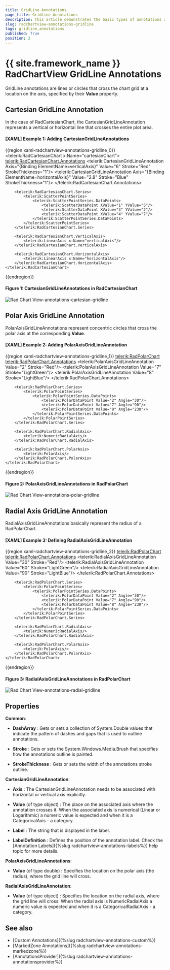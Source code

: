 ```yaml
---
title: GridLine Annotations
page_title: GridLine Annotations
description: This article demonstrates the basic types of annotations available for the RadCartesianChart and RadPolarChart. 
slug: radchartview-annotations-gridline
tags: gridline,annotations
published: True
position: 2
---
```


# {{ site.framework_name }} RadChartView GridLine Annotations

GridLine annotations are lines or circles that cross the chart grid at a location on the axis, specified by their __Value__ property.

## Cartesian GridLine Annotation

In the case of RadCartesianChart, the CartesianGridLineAnnotation represents a vertical or horizontal line that crosses the entire plot area. 

#### __[XAML] Example 1: Adding CartesianGridLineAnnotations__

{{region xaml-radchartview-annotations-gridline_0}}
	<telerik:RadCartesianChart x:Name="cartesianChart">
		<telerik:RadCartesianChart.Annotations>
			<telerik:CartesianGridLineAnnotation Axis="{Binding ElementName=verticalAxis}" 
													Value="6"
													Stroke="Red"
													StrokeThickness="1"/>
			<telerik:CartesianGridLineAnnotation Axis="{Binding ElementName=horizontalAxis}" 
													Value="2.8"
													Stroke="Blue"
													StrokeThickness="1"/>
		</telerik:RadCartesianChart.Annotations>

		<telerik:RadCartesianChart.Series>
			<telerik:ScatterPointSeries>
				<telerik:ScatterPointSeries.DataPoints>
					<telerik:ScatterDataPoint XValue="1" YValue="5"/>
					<telerik:ScatterDataPoint XValue="3" YValue="2"/>
					<telerik:ScatterDataPoint XValue="4" YValue="7"/>
				</telerik:ScatterPointSeries.DataPoints>
			</telerik:ScatterPointSeries>
		</telerik:RadCartesianChart.Series>

		<telerik:RadCartesianChart.VerticalAxis>
			<telerik:LinearAxis x:Name="verticalAxis"/>
		</telerik:RadCartesianChart.VerticalAxis>

		<telerik:RadCartesianChart.HorizontalAxis>
			<telerik:LinearAxis x:Name="horizontalAxis"/>
		</telerik:RadCartesianChart.HorizontalAxis>
	</telerik:RadCartesianChart>
{{endregion}}

#### __Figure 1: CartesianGridLineAnnotations in RadCartesianChart__
![Rad Chart View-annotations-cartesian-gridline](images/RadChartView-annotations-cartesian-gridline.png)

## Polar Axis GridLine Annotation

PolarAxisGridLineAnnotations represent concentric circles that cross the polar axis at the corresponding __Value__.

#### __[XAML] Example 2: Adding PolarAxisGridLineAnnotation__

{{region xaml-radchartview-annotations-gridline_1}}
	<telerik:RadPolarChart>
		<telerik:RadPolarChart.Annotations>
			<telerik:PolarAxisGridLineAnnotation Value="2" Stroke="Red"/>
			<telerik:PolarAxisGridLineAnnotation Value="7" Stroke="LightGreen"/>
			<telerik:PolarAxisGridLineAnnotation Value="8" Stroke="LightBlue"/>
		</telerik:RadPolarChart.Annotations>

		<telerik:RadPolarChart.Series>
			<telerik:PolarPointSeries>
				<telerik:PolarPointSeries.DataPoints>
					<telerik:PolarDataPoint Value="2" Angle="30"/>
					<telerik:PolarDataPoint Value="7" Angle="90"/>
					<telerik:PolarDataPoint Value="8" Angle="230"/>
				</telerik:PolarPointSeries.DataPoints>
			</telerik:PolarPointSeries>
		</telerik:RadPolarChart.Series>

		<telerik:RadPolarChart.RadialAxis>
			<telerik:NumericRadialAxis/>
		</telerik:RadPolarChart.RadialAxis>

		<telerik:RadPolarChart.PolarAxis>
			<telerik:PolarAxis/>
		</telerik:RadPolarChart.PolarAxis>
	</telerik:RadPolarChart>
{{endregion}}

#### __Figure 2: PolarAxisGridLineAnnotations in RadPolarChart__
![Rad Chart View-annotations-polar-gridline](images/RadChartView-annotations-polar-gridline.png)

## Radial Axis GridLine Annotation

RadialAxisGridLineAnnotations basically represent the radius of a RadPolarChart.
        

#### __[XAML] Example 3: Defining RadialAxisGridLineAnnotation__

{{region xaml-radchartview-annotations-gridline_2}}
	<telerik:RadPolarChart>
		<telerik:RadPolarChart.Annotations>
			<telerik:RadialAxisGridLineAnnotation Value="30" Stroke="Red"/>
			<telerik:RadialAxisGridLineAnnotation Value="60" Stroke="LightGreen"/>
			<telerik:RadialAxisGridLineAnnotation Value="90" Stroke="LightBlue"/>
		</telerik:RadPolarChart.Annotations>

		<telerik:RadPolarChart.Series>
			<telerik:PolarPointSeries>
				<telerik:PolarPointSeries.DataPoints>
					<telerik:PolarDataPoint Value="2" Angle="30"/>
					<telerik:PolarDataPoint Value="7" Angle="90"/>
					<telerik:PolarDataPoint Value="8" Angle="230"/>
				</telerik:PolarPointSeries.DataPoints>
			</telerik:PolarPointSeries>
		</telerik:RadPolarChart.Series>

		<telerik:RadPolarChart.RadialAxis>
			<telerik:NumericRadialAxis/>
		</telerik:RadPolarChart.RadialAxis>

		<telerik:RadPolarChart.PolarAxis>
			<telerik:PolarAxis/>
		</telerik:RadPolarChart.PolarAxis>
	</telerik:RadPolarChart>
{{endregion}}

#### __Figure 3: RadialAxisGridLineAnnotations in RadPolarChart__
![Rad Chart View-annotations-radial-gridline](images/RadChartView-annotations-radial-gridline.png)

## Properties

__Common__:

* __DashArray__ : Gets or sets a collection of System.Double values that indicate the pattern of dashes and gaps that is used to outline annotations.

* __Stroke__ : Gets or sets the System.Windows.Media.Brush that specifies how the annotations outline is painted.

* __StrokeThickness__ :  Gets or sets the width of the annotations stroke outline.

__CartesianGridLineAnnotation__:     

* __Axis__ : The CartesianGridLineAnnotation needs to be associated with horizontal or vertical axis explicitly.

* __Value__ (of type object) : The place on the associated axis where the annotation crosses it. When the associated axis is numerical (Linear or Logarithmic) a numeric value is expected and when it is a CategoricalAxis - a category.

* __Label__ : The string that is displayed in the label.

* __LabelDefinition__ : Defines the position of the annotation label. Check the [Annotation Labels]({%slug radchartview-annotations-labels%}) help topic for more details.

__PolarAxisGridLineAnnotations__:   

* __Value__ (of type double) : Specifies the location on the polar axis (the radius), where the grid line will cross.

__RadialAxisGridLineAnnotation__:     

* __Value__ (of type object) : Specifies the location on the radial axis, where the grid line will cross. When the radial axis is NumericRadialAxis a numeric value is expected and when it is a CategoricalRadialAxis - a category.
            
## See also

* [Custom Annotations]({%slug radchartview-annotations-custom%})
* [MarkedZone Annotations]({%slug radchartview-annotations-markedzone%})
* [AnnotationsProvider]({%slug radchartview-annotations-annotationsprovider%})